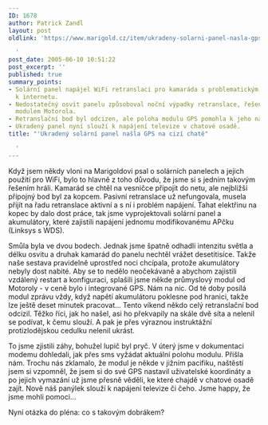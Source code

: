 ```yaml
---
ID: 1678
author: Patrick Zandl
layout: post
oldlink: 'https://www.marigold.cz/item/ukradeny-solarni-panel-nasla-gps-na-cizi-chate

  '
post_date: 2005-06-10 10:51:22
post_excerpt: ''
published: true
summary_points:
- Solární panel napájel WiFi retranslaci pro kamaráda s problematickým připojením
  k internetu.
- Nedostatečný osvit panelu způsoboval noční výpadky retranslace, řešené průmyslovým
  modulem Motorola.
- Retranslační bod byl odcizen, ale poloha modulu GPS pomohla k jeho nalezení.
- Ukradený panel nyní slouží k napájení televize v chatové osadě.
title: "'Ukradený solární panel našla GPS na cizí chatě"

  '
---
```


<p>Když jsem někdy vloni na Marigoldovi psal o solárních panelech a jejich použití pro WiFi, bylo to hlavně z toho důvodu, že jsme si s jedním takovým řešením hráli. Kamarád se chtěl na vesničce připojit do netu, ale nejbližší přípojný bod byl za kopcem. Pasivní retranslace už nefungovala, musela přijít na řadu retranslace aktivní a s ní i problém napájení. Tahat elektřinu na kopec by dalo dost práce, tak jsme vyprojektovali solární panel a akumulátory, které zajistili napájení jednomu modifikovanému APčku (Linksys s WDS).</p>

<p>Smůla byla ve dvou bodech. Jednak jsme špatně odhadli intenzitu světla a délku osvitu a druhak kamarád do panelu nechtěl vrážet desetitisíce. Takže naše sestava pravidelně uprostřed noci chcípala, protože akumulátory nebyly dost nabité. Aby se to nedělo neočekávaně a abychom zajistili vzdálený restart a konfiguraci, splašili jsme někde průmyslový modul od Motoroly - v ceně bylo i integrované GPS. Nám na nic. Od té doby posílá modul zprávu vždy, když napětí akumulátoru poklesne pod hranici, takže lze ještě deset minutek pracovat...  
Tento víkend někdo celý retranslační bod odcizil. Těžko říci, jak ho našel, asi ho překvapily na skále dvě síta a nelenil se podívat, k čemu slouží. A pak je přes výraznou instruktážní protizlodějskou cedulku nelenil ukrást.</p>

<p>To jsme zjistili záhy, bohužel lupič byl pryč. V úterý jsme v dokumentaci modemu dohledali, jak přes sms vyžádat aktuální polohu modulu. Přišla nám. Trochu nás zklamalo, že modul je někde v jižním pacifiku, naštěstí jsem si vzpomněl, že jsem si do své GPS nastavil uživatelské koordináty a po jejich vymazání už jsme přesně věděli, ke které chajdě v chatové osadě zajít. Nově náš panýlek slouží k napájení televize či čeho. Jsme happy, že jsme mohli pomoci...</p>

<p>Nyní otázka do pléna: co s takovým dobrákem?
</p>